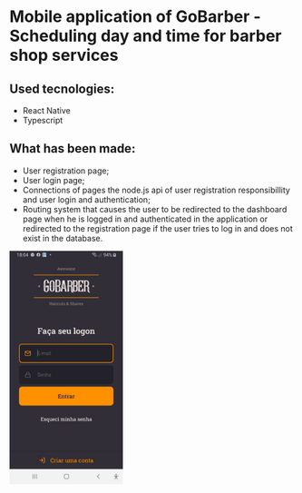 # Mobile application of GoBarber - Scheduling day and time for barber shop services

## Used tecnologies:
- React Native
- Typescript

## What has been made:
- User registration page;
- User login page;
- Connections of pages the node.js api of user registration responsibillity and user login and authentication;
- Routing system that causes the user to be redirected to the dashboard page when he is logged in and authenticated 
in the application or redirected to the registration page if the user tries to log in and does not exist in the database.

<img src="https://github.com/LucasBarbosaFonseca/AppGoBarberReactNative/blob/master/ImagesMobile/WhatsApp%20Image%202020-11-17%20at%2010.14.52.jpeg" width="200" >
